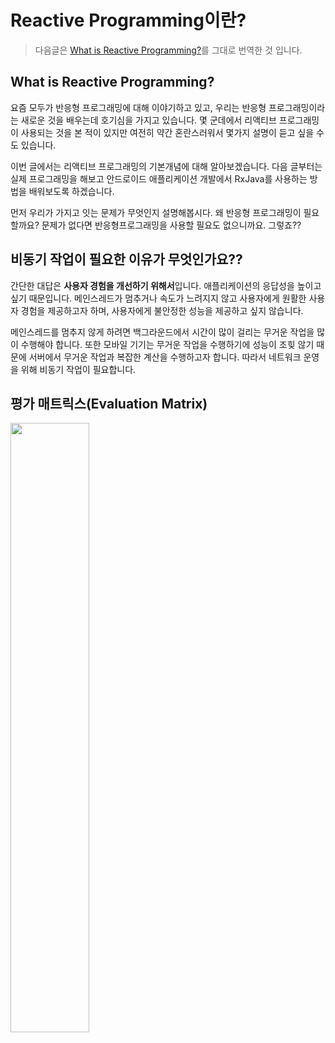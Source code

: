 # Reactive Programming이란?
> 다음글은 [What is Reactive Programming?](https://medium.com/@kevalpatel2106/what-is-reactive-programming-da37c1611382)를 그대로 번역한 것 입니다.

## What is Reactive Programming?
요즘 모두가 반응형 프로그래밍에 대해 이야기하고 있고, 우리는 반응형 프로그래밍이라는 새로운 것을 배우는데 호기심을 가지고 있습니다. 몇 군데에서 리액티브 프로그래밍이 사용되는 것을 본 적이 있지만 여전히 약간 혼란스러워서 몇가지 설명이 듣고 싶을 수도 있습니다.

이번 글에서는 리액티브 프로그래밍의 기본개념에 대해 알아보겠습니다. 다음 글부터는 실제 프로그래밍을 해보고 안드로이드 애플리케이션 개발에서 RxJava를 사용하는 방법을 배워보도록 하겠습니다.

먼저 우리가 가지고 잇는 문제가 무엇인지 설명해봅시다. 왜 반응형 프로그래밍이 필요할까요? 문제가 없다면 반응형프로그래밍을 사용할 필요도 없으니까요. 그렇죠??

## 비동기 작업이 필요한 이유가 무엇인가요??
간단한 대답은 **사용자 경험을 개선하기 위해서**입니다. 애플리케이션의 응답성을 높이고 싶기 때문입니다. 메인스레드가 멈추거나 속도가 느려지지 않고 사용자에게 원활한 사용자 경험을 제공하고자 하며, 사용자에게 불안정한 성능을 제공하고 싶지 않습니다.

메인스레드를 멈추지 않게 하려면 백그라운드에서 시간이 많이 걸리는 무거운 작업을 많이 수행해야 합니다. 또한 모바일 기기는 무거운 작업을 수행하기에 성능이 조힞 않기 때문에 서버에서 무거운 작업과 복잡한 계산을 수행하고자 합니다. 따라서 네트워크 운영을 위해 비동기 작업이 필요합니다.

## 평가 매트릭스(Evaluation Matrix)
<img width="50%" src="https://user-images.githubusercontent.com/76734067/218275735-f2753b93-a88f-40e8-9690-36bd717ddaa7.png">
